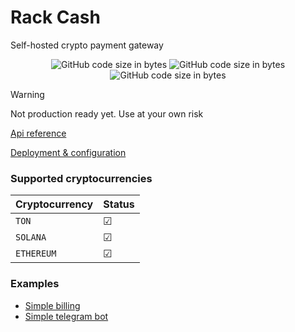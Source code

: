 # Rack Cash
Self-hosted crypto payment gateway 

<p align="center">
<img alt="GitHub code size in bytes" src="https://img.shields.io/github/languages/code-size/rackcash/rack-gateway">
<img alt="GitHub code size in bytes" src="https://tokei.rs/b1/github/rackcash/rack-gateway?category=code">
<img alt="GitHub code size in bytes" src="https://tokei.rs/b1/github/rackcash/rack-gateway?category=files">
</p>
 

  
> [!WARNING]
> Not production ready yet. Use at your own risk

[Api reference](https://github.com/rackcash/http-api)

[Deployment & configuration](https://github.com/rackcash/rack-infra)


### Supported cryptocurrencies
| Cryptocurrency         | Status        |
| ----------- | -------            |
| `TON`    | &#9745; |
| `SOLANA`     |   &#9745;|
| `ETHEREUM`      | &#9745;|


### Examples
 - [Simple billing](https://github.com/rackcash/rack-gateway/tree/main/examples/simple-billing)   
 - [Simple telegram bot](https://github.com/rackcash/rack-gateway/tree/main/examples/simple-telegram-bot)    